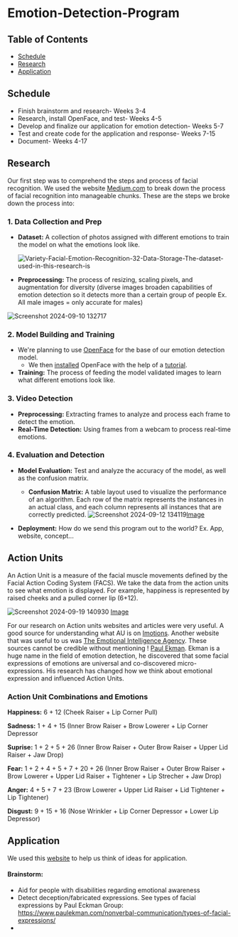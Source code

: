 # Emotion-Detection-Program

## Table of Contents
* [Schedule](#Schedule)
* [Research](#Research)
* [Application](#Application) 

## Schedule 

* Finish brainstorm and research- Weeks 3-4
* Research, install OpenFace, and test- Weeks 4-5
* Develop and finalize our application for emotion detection- Weeks 5-7
* Test and create code for the application and response- Weeks 7-15
* Document- Weeks 4-17

## Research 
Our first step was to comprehend the steps and process of facial recognition. We used the website [Medium.com](https://medium.com/@Coursesteach/building-a-real-time-emotion-detection-with-python-7fe6090a125d) to break down the process of facial recognition into manageable chunks. 
These are the steps we broke down the process into:
### 1. Data Collection and Prep
  * **Dataset:** A collection of photos assigned with different emotions to train the model on what the emotions look like.
    
    ![Variety-Facial-Emotion-Recognition-32-Data-Storage-The-dataset-used-in-this-research-is](https://github.com/user-attachments/assets/5415e327-81e1-4a14-8db0-6d4e9b958236)

  * **Preprocessing:** The process of resizing, scaling pixels, and augmentation for diversity (diverse images broaden capabilities of emotion detection so it detects more than a certain group of people Ex. All male images = only accurate for males)

![Screenshot 2024-09-10 132717](https://github.com/user-attachments/assets/8af09870-8e4b-4e6a-94a4-5fb886f86f63)

### 2. Model Building and Training 
  * We're planning to use [OpenFace](https://github.com/TadasBaltrusaitis/OpenFace/blob/master/README.md) for the base of our emotion detection model.
    * We then [installed](https://github.com/TadasBaltrusaitis/OpenFace/wiki/Windows-Installation) OpenFace with the help of a [tutorial](https://www.youtube.com/watch?v=qknAAax8aCo).
  * **Training:** The process of feeding the model validated images to learn what different emotions look like. 

### 3. Video Detection 
  * **Preprocessing:** Extracting frames to analyze and process each frame to detect the emotion.
  * **Real-Time Detection:** Using frames from a webcam to process real-time emotions.

### 4. Evaluation and Detection 
  * **Model Evaluation:** Test and analyze the accuracy of the model, as well as the confusion matrix.
    * **Confusion Matrix:** A table layout used to visualize the performance of an algorithm. Each row of the matrix represents the instances in an actual class, and each column represents all instances that are correctly predicted. 
![Screenshot 2024-09-12 134119](https://github.com/user-attachments/assets/578fd0cc-0b9d-4889-bdbb-b7707920ad60)[Image](https://medium.com/@Coursesteach/building-a-real-time-emotion-detection-with-python-7fe6090a125d)

  * **Deployment:** How do we send this program out to the world? Ex. App, website, concept...

## Action Units  
An Action Unit is a measure of the facial muscle movements defined by the Facial Action Coding System (FACS). We take the data from the action units to see what emotion is displayed. For example, happiness is represented by raised cheeks and a pulled corner lip (6+12). 

![Screenshot 2024-09-19 140930](https://github.com/user-attachments/assets/8758da33-ee0e-4b29-94b2-0c7a45a55be4) [Image](https://imotions.com/blog/learning/research-fundamentals/facial-action-coding-system/)

For our research on Action units websites and articles were very useful. A good source for understanding what AU is on [Imotions](https://imotions.com/blog/learning/research-fundamentals/facial-action-coding-system/). Another website that was useful to us was [The Emotional Intelligence Agency](https://www.eiagroup.com/resources/facial-expressions/facial-action-coding-system-facs/). These sources cannot be credible without mentioning !
[Paul Ekman](https://www.paulekman.com/). Ekman is a huge name in the field of emotion detection, he discovered that some facial expressions of emotions are universal and co-discovered micro-expressions. His research has changed how we think about emotional expression and influenced Action Units. 

### Action Unit Combinations and Emotions


**Happiness:** 6 + 12 (Cheek Raiser + Lip Corner Pull) 

**Sadness:** 1 + 4 + 15 (Inner Brow Raiser + Brow Lowerer + Lip Corner Depressor 

**Suprise:** 1 + 2 + 5 + 26 (Inner Brow Raiser + Outer Brow Raiser + Upper Lid Raiser + Jaw Drop)

**Fear:** 1 + 2 + 4 + 5 + 7 + 20 + 26 (Inner Brow Raiser + Outer Brow Raiser + Brow Lowerer + Upper Lid Raiser + Tightener + Lip Strecher + Jaw Drop) 

**Anger:** 4 + 5 + 7 + 23 (Brow Lowerer + Upper Lid Raiser + Lid Tightener + Lip Tightener) 

**Disgust:** 9 + 15 + 16 (Nose Wrinkler + Lip Corner Depressor + Lower Lip Depressor)

## Application 

We used this [website](https://www.gartner.com/smarterwithgartner/13-surprising-uses-for-emotion-ai-technology) to help us think of ideas for application. 

#### Brainstorm:
* Aid for people with disabilities regarding emotional awareness
* Detect deception/fabricated expressions. See types of facial expressions by Paul Eckman Group: https://www.paulekman.com/nonverbal-communication/types-of-facial-expressions/
* 


